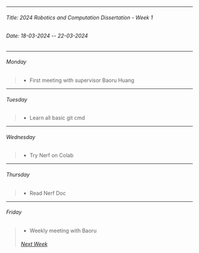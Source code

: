 ----------
###### Title: 2024 Robotics and Computation Dissertation - Week 1
###### Date: 18-03-2024 -- 22-03-2024
----------
###### Monday
> - First meeting with supervisor Baoru Huang
&nbsp;
----------
###### Tuesday
> - Learn all basic git cmd
&nbsp;
----------
###### Wednesday
> - Try Nerf on Colab
&nbsp;
----------
###### Thursday
> - Read Nerf Doc
&nbsp;
----------
###### Friday
> - Weekly meeting with Baoru
&nbsp;
> ###### [Next Week](Week2.md)
